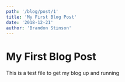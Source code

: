 ```yaml
---
path: '/blog/post/1'
title: 'My First Blog Post'
date: '2018-12-21'
author: 'Brandon Stinson'
---
```


# My First Blog Post

This is a test file to get my blog up and running
